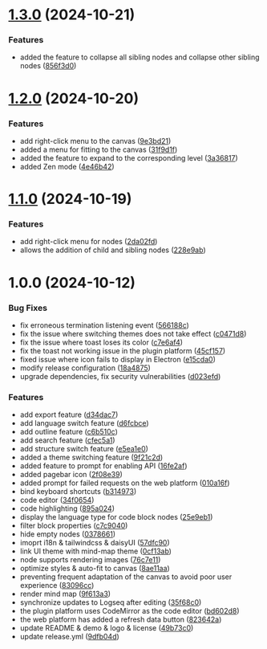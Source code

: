 # [1.3.0](https://github.com/b-yp/logseq-mind-map/compare/v1.2.0...v1.3.0) (2024-10-21)


### Features

* added the feature to collapse all sibling nodes and collapse other sibling nodes ([856f3d0](https://github.com/b-yp/logseq-mind-map/commit/856f3d0bc5d78f534368215ce5f41fe7b0dfe0d6))

# [1.2.0](https://github.com/b-yp/logseq-mind-map/compare/v1.1.0...v1.2.0) (2024-10-20)


### Features

* add right-click menu to the canvas ([9e3bd21](https://github.com/b-yp/logseq-mind-map/commit/9e3bd2189917de75bed35beaac6c6e74e35af9b0))
* added a menu for fitting to the canvas ([31f9d1f](https://github.com/b-yp/logseq-mind-map/commit/31f9d1f6783488051aa274c50999cdbeea53d415))
* added the feature to expand to the corresponding level ([3a36817](https://github.com/b-yp/logseq-mind-map/commit/3a36817daa9fb422c345c7635916afad99822bcb))
* added Zen mode ([4e46b42](https://github.com/b-yp/logseq-mind-map/commit/4e46b4297f341f279a751d632216d712b5437df0))

# [1.1.0](https://github.com/b-yp/logseq-mind-map/compare/v1.0.0...v1.1.0) (2024-10-19)


### Features

* add right-click menu for nodes ([2da02fd](https://github.com/b-yp/logseq-mind-map/commit/2da02fd4e999cb62abec4d57fbcfbbc207eedefc))
* allows the addition of child and sibling nodes ([228e9ab](https://github.com/b-yp/logseq-mind-map/commit/228e9ab9f57493409979075ce44a12f155a2d8cf))

# 1.0.0 (2024-10-12)


### Bug Fixes

* fix erroneous termination listening event ([566188c](https://github.com/b-yp/logseq-mind-map/commit/566188c586864c814177d93ccc594e23ffd37165))
* fix the issue where switching themes does not take effect ([c0471d8](https://github.com/b-yp/logseq-mind-map/commit/c0471d8e2860c08a5409078aa2ab6c233883f0fb))
* fix the issue where toast loses its color ([c7e6af4](https://github.com/b-yp/logseq-mind-map/commit/c7e6af4f98d72965873cb63aa26ab504d9ce54cf))
* fix the toast not working issue in the plugin platform ([45cf157](https://github.com/b-yp/logseq-mind-map/commit/45cf1574d9c2016aca01d37c382b6b148798d238))
* fixed issue where icon fails to display in Electron ([e15cda0](https://github.com/b-yp/logseq-mind-map/commit/e15cda04184e191d3c8f2c18f971388a0e246d06))
* modify release configuration ([18a4875](https://github.com/b-yp/logseq-mind-map/commit/18a48756501687818e876b96ab20e0cdcacfbc3c))
* upgrade dependencies, fix security vulnerabilities ([d023efd](https://github.com/b-yp/logseq-mind-map/commit/d023efde6464aa10662ad474671f089b2b53621b))


### Features

* add export feature ([d34dac7](https://github.com/b-yp/logseq-mind-map/commit/d34dac7833f4552a76de390bdecf63738ef6ebdb))
* add language switch feature ([d6fcbce](https://github.com/b-yp/logseq-mind-map/commit/d6fcbce25ff1621e4177e7bed67b7182f9f369ec))
* add outline feature ([c6b510c](https://github.com/b-yp/logseq-mind-map/commit/c6b510c793ea6e58c93fae5667d50d4942d8e7c3))
* add search feature ([cfec5a1](https://github.com/b-yp/logseq-mind-map/commit/cfec5a10b04537b08b45a3994fa3451d27251c7b))
* add structure switch feature ([e5ea1e0](https://github.com/b-yp/logseq-mind-map/commit/e5ea1e0fc0e4888fa5599b507905a42ccabc1dcc))
* added a theme switching feature ([9f21c2d](https://github.com/b-yp/logseq-mind-map/commit/9f21c2df5362c04e8e360125e9f79e2d8e4fadbb))
* added feature to prompt for enabling API ([16fe2af](https://github.com/b-yp/logseq-mind-map/commit/16fe2af37f3b5ee5ea90200b32f7041ffaaf37eb))
* added pagebar icon ([2f08e39](https://github.com/b-yp/logseq-mind-map/commit/2f08e39228dc9d397b737b3af2a8d06d42cd3168))
* added prompt for failed requests on the web platform ([010a16f](https://github.com/b-yp/logseq-mind-map/commit/010a16f816b1d4450112333b8dbd3d3205a59222))
* bind keyboard shortcuts ([b314973](https://github.com/b-yp/logseq-mind-map/commit/b314973a163491f04cb9f83682c92f608500ac49))
* code editor ([34f0654](https://github.com/b-yp/logseq-mind-map/commit/34f0654b5717bfc6a2c12878de1e3870427893ea))
* code highlighting ([895a024](https://github.com/b-yp/logseq-mind-map/commit/895a024cac11ece6d7d1509bc08b2c65685d5577))
* display the language type for code block nodes ([25e9eb1](https://github.com/b-yp/logseq-mind-map/commit/25e9eb1cdabc4418f3d7e7b74588ad4570093a08))
* filter block properties ([c7c9040](https://github.com/b-yp/logseq-mind-map/commit/c7c9040ccaae3e76de4de8766f9bcfc84289cedc))
* hide empty nodes ([0378661](https://github.com/b-yp/logseq-mind-map/commit/03786613a148c6855d729949da3dc2515efd9f9b))
* imoprt i18n & tailwindcss & daisyUI ([57dfc90](https://github.com/b-yp/logseq-mind-map/commit/57dfc90d985bc7efc3a3fd64b09b114ebc458df9))
* link UI theme with mind-map theme ([0cf13ab](https://github.com/b-yp/logseq-mind-map/commit/0cf13abf1b96e3d966598092c93c442d201af9c2))
* node supports rendering images ([76c7e11](https://github.com/b-yp/logseq-mind-map/commit/76c7e11607abb9e09426a5d08b2bff2eb16cdad4))
* optimize styles & auto-fit to canvas ([8ae11aa](https://github.com/b-yp/logseq-mind-map/commit/8ae11aa7ccc9b3e77108bc813c2a99f1da4ada09))
* preventing frequent adaptation of the canvas to avoid poor user experience ([83096cc](https://github.com/b-yp/logseq-mind-map/commit/83096ccefb8a8b2cf0eb3a74a915e17d64f7e846))
* render mind map ([9f613a3](https://github.com/b-yp/logseq-mind-map/commit/9f613a35c117fb34b9f7d678fac2ebe7b9a675f4))
* synchronize updates to Logseq after editing ([35f68c0](https://github.com/b-yp/logseq-mind-map/commit/35f68c043bc3f65ca95210bbc5a2c58bf1b12427))
* the plugin platform uses CodeMirror as the code editor ([bd602d8](https://github.com/b-yp/logseq-mind-map/commit/bd602d899d9311a7878796ff4e54e07248dbecdc))
* the web platform has added a refresh data button ([823642a](https://github.com/b-yp/logseq-mind-map/commit/823642a3afe3325c6ef9dbf7d8d701d2cc36febe))
* update README & demo & logo & license ([49b73c0](https://github.com/b-yp/logseq-mind-map/commit/49b73c0173e700f0adea5967a1874f383200f3c1))
* update release.yml ([9dfb04d](https://github.com/b-yp/logseq-mind-map/commit/9dfb04de504c5d5eb5a61b0c14df93f4949d44bd))
